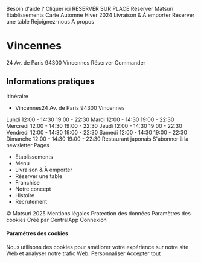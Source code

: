 Besoin d'aide ?
Cliquer ici 
RESERVER SUR PLACE
Réserver
Matsuri
Etablissements
Carte Automne Hiver 2024
Livraison & À emporter
Réserver une table
Rejoignez-nous
A propos
# Vincennes
24 Av. de Paris 94300 Vincennes
Réserver
Commander
## Informations pratiques
Itinéraire
  * Vincennes24 Av. de Paris 94300 Vincennes


Lundi
12:00 - 14:30
19:00 - 22:30
Mardi
12:00 - 14:30
19:00 - 22:30
Mercredi
12:00 - 14:30
19:00 - 22:30
Jeudi
12:00 - 14:30
19:00 - 22:30
Vendredi
12:00 - 14:30
19:00 - 22:30
Samedi
12:00 - 14:30
19:00 - 22:30
Dimanche
12:00 - 14:30
19:00 - 22:30
Restaurant japonais
S'abonner à la newsletter
Pages
  * Etablissements
  * Menu
  * Livraison & À emporter
  * Réserver une table
  * Franchise
  * Notre concept
  * Histoire
  * Recrutement


© Matsuri 2025
Mentions légales
Protection des données
Paramètres des cookies
Créé par CentralApp
Connexion
#### Paramètres des cookies
Nous utilisons des cookies pour améliorer votre expérience sur notre site Web et analyser notre trafic Web.
Personnaliser
Accepter tout
